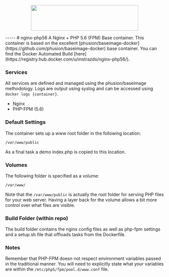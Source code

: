 <p align="center">
  <a href="http://docker.io">
    <img height="81" width="341" src="http://upload.wikimedia.org/wikipedia/commons/7/79/Docker_(container_engine)_logo.png">
  </a>
</p>
-----
# nginx-php56
A Nginx + PHP 5.6 (FPM) Base container. This container is based on the excellent [phusion/baseimage-docker](https://github.com/phusion/baseimage-docker) base container. You can find the Docker Automated Build [here](https://registry.hub.docker.com/u/mstrazds/nginx-php56/).

### Services
All services are defined and managed using the phusion/baseimage methodology. Logs are output using syslog and can be accessed using ``docker logs {container}``.

* Nginx
* PHP-FPM (5.6)

### Default Settings
The container sets up a www root folder in the following location:

``/var/www/public``

As a final task a demo index.php is copied to this location.

### Volumes
The following folder is specified as a volume:

``/var/www/``

Note that the ``/var/www/public`` is actually the root folder for serving PHP files for your web server. Having a layer back for the volume allows a bit more control over what files are visible.

### Build Folder (within repo)
The build folder contains the nginx config files as well as php-fpm settings and a setup.sh file that offloads tasks from the Dockerfile.

### Notes
Remember that PHP-FPM doesn not respect environment variables passed in the traditional manner. You will need to explicitly state what your variables are within the ``/etc/php5/fpm/pool.d/www.conf`` file.
